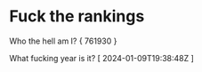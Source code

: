 # Fuck the rankings

Who the hell am I?
{ 761930 }

What fucking year is it?
[ 2024-01-09T19:38:48Z ]
